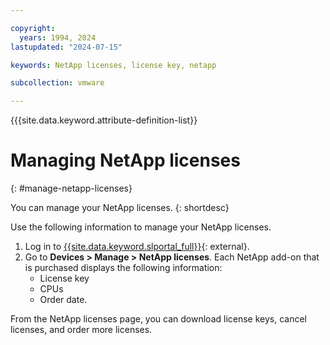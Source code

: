 ```yaml
---

copyright:
  years: 1994, 2024
lastupdated: "2024-07-15"

keywords: NetApp licenses, license key, netapp

subcollection: vmware

---
```


{{{site.data.keyword.attribute-definition-list}}

# Managing NetApp licenses
{: #manage-netapp-licenses}

You can manage your NetApp licenses.
{: shortdesc}

Use the following information to manage your NetApp licenses.

1. Log in to [{{site.data.keyword.slportal_full}}](https://cloud.ibm.com/){: external}.
2. Go to **Devices > Manage > NetApp licenses**. Each NetApp add-on that is purchased displays the following information:
   * License key
   * CPUs
   * Order date.

From the NetApp licenses page, you can download license keys, cancel licenses, and order more licenses.

